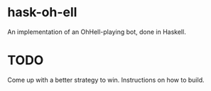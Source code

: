 # hask-oh-ell
An implementation of an OhHell-playing bot, done in Haskell.

# TODO
Come up with a better strategy to win.
Instructions on how to build.
